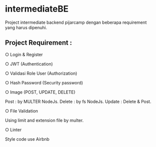 # intermediateBE

Project intermediate backend pijarcamp dengan beberapa requirement yang harus dipenuhi.

## Project Requirement :

○ Login & Register 

○ JWT (Authentication)

○ Validasi Role User (Authorization)

○ Hash Password (Security password)

○ Image (POST, UPDATE, DELETE)

Post : by MULTER NodeJs.
Delete : by fs NodeJs.
Update : Delete & Post.

○ File Validation

Using limit and extension file by multer.

○ Linter

Style code use Airbnb 


